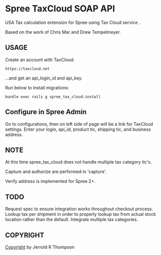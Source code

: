 Spree TaxCloud SOAP API 
=======================

USA Tax calculation extension for Spree using Tax Cloud service .

Based on the work of Chris Mar and Drew Tempelmeyer.

USAGE
-----

Create an account with TaxCloud:

    https://taxcloud.net

...and get an api_login_id and api_key.

Run below to install migrations:

    bundle exec rails g spree_tax_cloud:install

Configure in Spree Admin
------------------------

Go to configurations, then on left side of page
will be a link for TaxCloud settings. Enter your
login, api_id, product tic, shipping tic, and business address.

NOTE
----

At this time spree_tax_cloud does not handle multiple tax category tic's.

Capture and authorize are performed in 'capture'.

Verify address is implemented for Spree 2+.

TODO
----

Request spec to ensure integration works throughout checkout process.
Lookup tax per shipment in order to properly lookup tax from actual stock location rather than the default.
Integrate multiple tax categories.

COPYRIGHT
---------

[Copyright]( http://jet.mit-license.org/ ) by Jerrold R Thompson 
